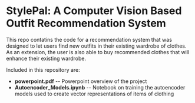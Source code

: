 # StylePal: A Computer Vision Based Outfit Recommendation System

This repo contatins the code for a recommendation system that was designed to let users find new outfits in their existing wardrobe of clothes. As an extension, the user is also able to buy recommended clothes that will enhance their existing wardrobe.

Included in this repository are:
* **powerpoint.pdf** -- Powerpoint overview of the project
* **Autoencoder_Models.ipynb** -- Notebook on training the autoencoder models used to create vector representations of items of clothing

